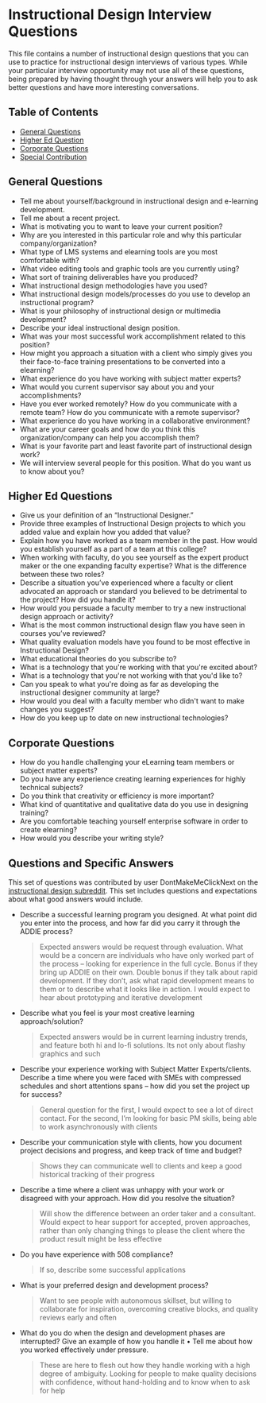 # Instructional Design Interview Questions
This file contains a number of instructional design questions that you can use to practice for instructional design interviews of various types. While your particular interview opportunity may not use all of these questions, being prepared by having thought through your answers will help you to ask better questions and have more interesting conversations.

## Table of Contents
* [General Questions](#general-questions)</a>
* [Higher Ed Question](#higher-ed-questions)</a>
* [Corporate Questions](#corporate-questions)</a>
* [Special Contribution](#questions-and-specific-answers)</a>

## General Questions
* Tell me about yourself/background in instructional design and e-learning development.
* Tell me about a recent project.
* What is motivating you to want to leave your current position?
* Why are you interested in this particular role and why this particular company/organization? 
* What type of LMS systems and elearning tools are you most comfortable with?
* What video editing tools and graphic tools are you currently using?
* What sort of training deliverables have you produced?
* What instructional design methodologies have you used?
* What instructional design models/processes do you use to develop an instructional program?
* What is your philosophy of instructional design or multimedia development?
* Describe your ideal instructional design position.
* What was your most successful work accomplishment related to this position?
* How might you approach a situation with a client who simply gives you their face-to-face training presentations to be converted into a elearning?
* What experience do you have working with subject matter experts?
* What would you current supervisor say about you and your accomplishments?
* Have you ever worked remotely? How do you communicate with a remote team? How do you communicate with a remote supervisor?
* What experience do you have working in a collaborative environment?
* What are your career goals and how do you think this organization/company can help you accomplish them?
* What is your favorite part and least favorite part of instructional design work?
* We will interview several people for this position. What do you want us to know about you?

## Higher Ed Questions
* Give us your definition of an “Instructional Designer.”
* Provide three examples of Instructional Design projects to which you added value and explain how you added that value?
* Explain how you have worked as a team member in the past. How would you establish yourself as a part of a team at this college?
* When working with faculty, do you see yourself as the expert product maker or the one expanding faculty expertise? What is the difference between these two roles? 
* Describe a situation you’ve experienced where a faculty or client advocated an approach or standard you believed to be detrimental to the project? How did you handle it?
* How would you persuade a faculty member to try a new instructional design approach or activity?
* What is the most common instructional design flaw you have seen in courses you’ve reviewed?
* What quality evaluation models have you found to be most effective in Instructional Design?
* What educational theories do you subscribe to?
* What is a technology that you're working with that you're excited about?
* What is a technology that you're not working with that you'd like to?
* Can you speak to what you're doing as far as developing the instructional designer community at large?
* How would you deal with a faculty member who didn't want to make changes you suggest?
* How do you keep up to date on new instructional technologies?

## Corporate Questions
* How do you handle challenging your eLearning team members or subject matter experts?
* Do you have any experience creating learning experiences for highly technical subjects?
* Do you think that creativity or efficiency is more important?
* What kind of quantitative and qualitative data do you use in designing training?
* Are you comfortable teaching yourself enterprise software in order to create elearning?
* How would you describe your writing style?

## Questions and Specific Answers
This set of questions was contributed by user DontMakeMeClickNext on the [instructional design subreddit](https://www.reddit.com/r/instructionaldesign/comments/8k6x9j/potential_interview_questions_and_answers_for_id/). This set includes questions and expectations about what good answers would include.

* Describe a successful learning program you designed. At what point did you enter into the process, and how far did you carry it through the ADDIE process?
  > Expected answers would be request through evaluation. What would be a concern are individuals who have only worked part of the process – looking for experience in the full cycle. Bonus if they bring up ADDIE on their own. Double bonus if they talk about rapid development. If they don’t, ask what rapid development means to them or to describe what it looks like in action. I would expect to hear about prototyping and iterative development
* Describe what you feel is your most creative learning approach/solution?
  > Expected answers would be in current learning industry trends, and feature both hi and lo-fi solutions. Its not only about flashy graphics and such
* Describe your experience working with Subject Matter Experts/clients. Describe a time where you were faced with SMEs with compressed schedules and short attentions spans – how did you set the project up for success?
  > General question for the first, I would expect to see a lot of direct contact. For the second, I’m looking for basic PM skills, being able to work asynchronously with clients
* Describe your communication style with clients, how you document project decisions and progress, and keep track of time and budget? 
  > Shows they can communicate well to clients and keep a good historical tracking of their progress
* Describe a time where a client was unhappy with your work or disagreed with your approach. How did you resolve the situation?
  > Will show the difference between an order taker and a consultant. Would expect to hear support for accepted, proven approaches, rather than only changing things to please the client where the product result might be less effective
* Do you have experience with 508 compliance? 
  > If so, describe some successful applications
* What is your preferred design and development process? 
  > Want to see people with autonomous skillset, but willing to collaborate for inspiration, overcoming creative blocks, and quality reviews early and often
* What do you do when the design and development phases are interrupted? Give an example of how you handle it • Tell me about how you worked effectively under pressure.
  > These are here to flesh out how they handle working with a high degree of ambiguity. Looking for people to make quality decisions with confidence, without hand-holding and to know when to ask for help
